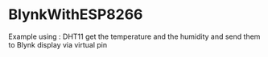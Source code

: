 # BlynkWithESP8266

Example using : DHT11 get the temperature and the humidity and send them to Blynk display via virtual pin
